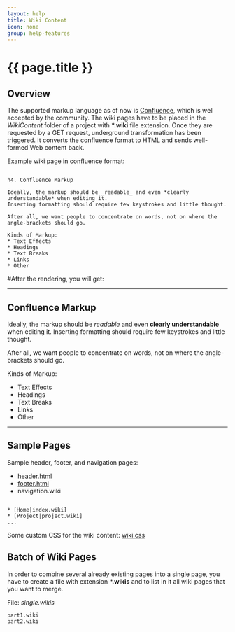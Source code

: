 ```yaml
---
layout: help
title: Wiki Content
icon: none
group: help-features
---
```


{{ page.title }}
===

Overview
---

The supported markup language as of now is [Confluence](https://confluence.atlassian.com/display/DOC/Confluence+Wiki+Markup), which is well accepted by the community. The wiki pages have to be placed in the *WikiContent* folder of a project with **\*.wiki** file extension. Once they are requested by a GET request, underground transformation has been triggered. It converts the confluence format to HTML and sends well-formed Web content back.

Example wiki page in confluence format:

<pre><code>
h4. Confluence Markup
 
Ideally, the markup should be _readable_ and even *clearly understandable* when editing it. 
Inserting formatting should require few keystrokes and little thought.
 
After all, we want people to concentrate on words, not on where the angle-brackets should go.
 
Kinds of Markup:
* Text Effects
* Headings
* Text Breaks
* Links
* Other
</code></pre>

#After the rendering, you will get:

----

Confluence Markup
----
 
Ideally, the markup should be *readable* and even **clearly understandable** when editing it. Inserting formatting should require few keystrokes and little thought.
 
After all, we want people to concentrate on words, not on where the angle-brackets should go.
 
Kinds of Markup:

* Text Effects
* Headings
* Text Breaks
* Links
* Other

----

Sample Pages
---

Sample header, footer, and navigation pages:

*	[header.html](wiki_sample_header.txt)
*	[footer.html](wiki_sample_footer.txt)
*	navigation.wiki

<pre><code>
* [Home|index.wiki]
* [Project|project.wiki]
...
</code></pre>

Some custom CSS for the wiki content:  [wiki.css](wiki_sample_css.txt)


Batch of Wiki Pages
---

In order to combine several already existing pages into a single page, you have to create a file with extension **\*.wikis** and to list in it all wiki pages that you want to merge.

File: *single.wikis*

<pre><code>part1.wiki
part2.wiki
</code></pre>
